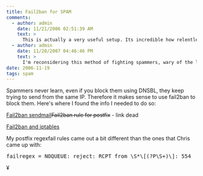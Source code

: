 ```yaml
---
title: Fail2ban for SPAM
comments:
  - author: admin
    date: 11/21/2006 02:51:39 AM
    text: >
      This is actually a very useful setup. Its incredible how relentless spammers are, they just keep trying to send spam even if they get denied. Its nice to just drop their efforts instead of continuously informing them that their mail will not be sent. Saves the dnsbls a little bandwidth too!
  - author: admin
    date: 11/20/2007 04:46:46 PM
    text: >
      I'm reconsidering this method of fighting spammers, wary of the load that log monitoring and scanning requires.
date: 2006-11-19
tags: spam
---
```

Spammers never learn, even if you block them using DNSBL, they keep trying to send from the same IP. Therefore it makes sense to use fail2ban to block them. Here's where I found the info I needed to do so:

<a href="http://www.the-art-of-web.com/system/fail2ban-sendmail/">Fail2ban sendmail</a><del rel="http://blog.toonarmy.mine.nu/2006/07/20/fail2ban-rule-for-postfix/">Fail2ban rule for postfix</del> - link dead

<a href="http://www.the-art-of-web.com/system/fail2ban/">Fail2ban and iptables</a>

My postfix regexfail rules came out a bit different than the ones that Chris came up with:

<pre>
failregex = NOQUEUE: reject: RCPT from \S*\[(?P<host>\S+)\]: 554</pre>

¥

